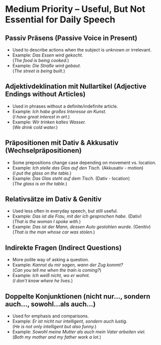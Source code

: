 # Medium Priority – Useful, But Not Essential for Daily Speech

## Passiv Präsens (Passive Voice in Present)

- Used to describe actions when the subject is unknown or irrelevant.  
- Example: *Das Essen wird gekocht.*  
  (*The food is being cooked.*)  
- Example: *Die Straße wird gebaut.*  
  (*The street is being built.*)  

## Adjektivdeklination mit Nullartikel (Adjective Endings without Articles)

- Used in phrases without a definite/indefinite article.  
- Example: *Ich habe großes Interesse an Kunst.*  
  (*I have great interest in art.*)  
- Example: *Wir trinken kaltes Wasser.*  
  (*We drink cold water.*)  

## Präpositionen mit Dativ & Akkusativ (Wechselpräpositionen)

- Some prepositions change case depending on movement vs. location.  
- Example: *Ich stelle das Glas auf den Tisch.* (Akkusativ - motion)  
  (*I put the glass on the table.*)  
- Example: *Das Glas steht auf dem Tisch.* (Dativ - location)  
  (*The glass is on the table.*)  

## Relativsätze im Dativ & Genitiv

- Used less often in everyday speech, but still useful.  
- Example: *Das ist die Frau, mit der ich gesprochen habe.* (Dativ)  
  (*That is the woman I spoke with.*)  
- Example: *Das ist der Mann, dessen Auto gestohlen wurde.* (Genitiv)  
  (*That is the man whose car was stolen.*)  

## Indirekte Fragen (Indirect Questions)

- More polite way of asking a question.  
- Example: *Kannst du mir sagen, wann der Zug kommt?*  
  (*Can you tell me when the train is coming?*)  
- Example: *Ich weiß nicht, wo er wohnt.*  
  (*I don’t know where he lives.*)  

## Doppelte Konjunktionen (nicht nur…, sondern auch…, sowohl…als auch…)

- Used for emphasis and comparisons.  
- Example: *Er ist nicht nur intelligent, sondern auch lustig.*  
  (*He is not only intelligent but also funny.*)  
- Example: *Sowohl meine Mutter als auch mein Vater arbeiten viel.*  
  (*Both my mother and my father work a lot.*)  
